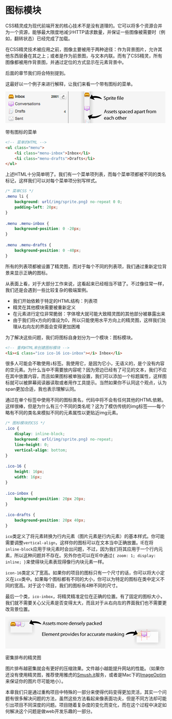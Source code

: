 # 图标模块

CSS精灵成为现代前端开发的核心技术不是没有道理的。它可以将多个资源合并为一个资源，能够最大限度地减少HTTP请求数量，并保证一些图像被需要时（例如，翻转状态）已经完成了加载。

在CSS精灵技术被应用之前，图像主要被用于两种途径：作为背景图片，允许其他东西层叠在其之上；或者是作为前景图，与文本内联。而有了CSS精灵，所有图像都被用作背景图，并通过定位的方式显示在元素背景中。

后面的章节我们将会特别提到。

这最好以一个例子来进行解释，让我们来看一个带有图标的菜单。

![菜单](../assets/16-1.png)

带有图标的菜单

```html
<!-- 菜单的HTML -->
<ul class="menu">
    <li class="menu-inbox">Inbox</li>
    <li class="menu-drafts">Drafts</li>
</ul> 
```
上述HTML十分简单明了。我们有一个菜单项列表，而每个菜单项都被不同的类名标记，这样我们可以对每个菜单项分别写样式。

```css
/* 菜单CSS */
.menu li {
    background: url(/img/sprite.png) no-repeat 0 0;
    padding-left: 20px;
}

.menu .menu-inbox {
    background-position: 0 -20px;
}

.menu .menu-drafts {
    background-position: 0 -40px;
}
```

所有的列表项都被设置了精灵图，而对于每个不同的列表项，我们通过重新定位背景来显示正确的图标。

从表面上看，对于大部分工作来说，这看起来已经相当不错了。不过像往常一样，我们还是会遇到一些比较复杂的极端案例。

+ 我们开始依赖于特定的HTML结构：列表项
+ 精灵在其他模块需要被重新定义
+ 在元素进行定位非常脆弱：字体增大就可能大致精灵图的其他部分被暴露出来
+ 由于我们将x方向的值设为0，所以只能使用水平方向上的精灵图，这样我们处理从右向左的界面会变得更加困难

为了解决这些问题，我们将图标自身划分为一个模块：图标模块。
```html
<!-- 重构HTML来创建图标模块 -->
<li><i class="ico ico-16 ico-inbox"></i> Inbox</li> 
```
很多人可能会不敢使用`i`标签。我使用它，是因为它小，无语义的，是个没有内容的空元素。为什么当中不需要放内容呢？因为旁边已经有了可见的文本，我们不应在其中放置内容，而且如果图标被单独设置，我们可以添加一个标题属性，这样图标就可以被屏幕阅读器读取或者用作工具提示。当然如果你不认同这个观点，认为span更加合适，我也表示理解认同。

通过在单个标签中使用不同的图标类名，代码中将不会有任何其他的HTML依赖。这样很棒，但是为什么有三个不同的类名呢？这为了模仿传统的img标签——每个略有不同的类名来模拟不同的元素属性以更贴近img元素。

```css
/* 图标模块的CSS */
.ico {
    display: inline-block;
    background: url(/img/sprite.png) no-repeat;
    line-height: 0;
    vertical-align: bottom;
}

.ico-16 {
    height: 16px;
    width: 16px;
}

.ico-inbox {
    background-position: 20px 20px;
}

.ico-drafts {
    background-position: 20px 40px;
}

```

`ico`类定义了将元素转换为行内元素（图片元素是行内元素）的基本样式。你可能需要调整`vertical-align`，这样你的图标可以在文本当中正确放置。IE在将`inline-block`应用于块元素时会出问题，不过，因为我们将其应用于一个行内元素，所以这种问题并不存在。另外你也可以在IE中通过`{ zoom: 1; display: inline; }`来使得块元素表现得像行内块元素一样。

`icon-16`类定义了宽高。如果你的项目的图标只有一个尺寸的话，你可以将大小定义在`ico`类中。如果每个图标都有不同的大小，你可以为特定的图标在类中定义不同的宽高。对于这个项目，我们的图标有4种不同的尺寸。

最后一个类，`ico-inbox`，将精灵精准定位在正确的位置。有了固定的图标大小，我们就不需要关心父元素是否变得太大，而且对于从右向左的界面我们也不需要更改背景位置。

![密集排布的精灵图](../assets/16-2.png)

密集排布的精灵图

图片排布越密集就会有更好的压缩效果。文件越小越能提升网站的性能。（如果你还没有使用精灵图，推荐使用雅虎的[Smush.it](http://www.smushit.com/ysmush.it/)服务，或者是Mac下的[ImageOptim](http://imageoptim.pornel.net/)来保证你的图片尽可能地小）。

本章我们只是通过重构项目中特殊的一部分来使得代码变得更加灵活，其实一个问题有很多解决问题的方法，虽然这些方法看起来像表面功夫，但是不同方法却可能引出项目不同深度的问题。项目随着复杂度的变化而变化，而在这个过程中决定如何解决这个问题是做web开发乐趣的一部分。







